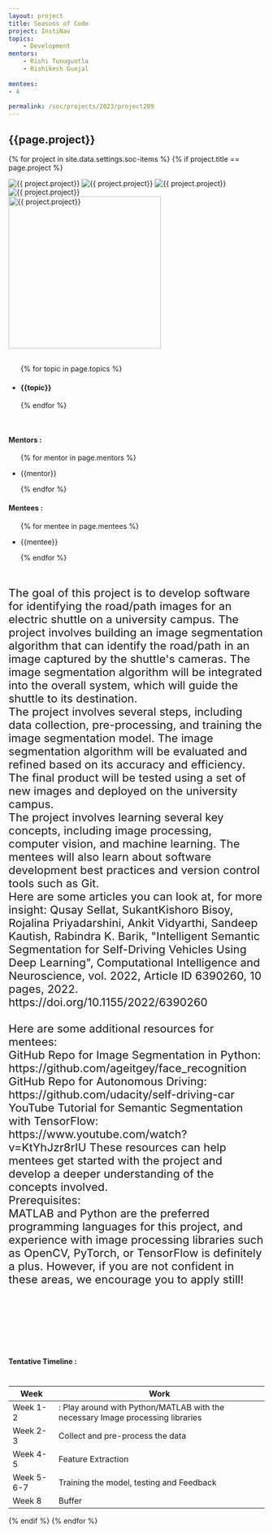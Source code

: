 ```yaml
---
layout: project
title: Seasons of Code
project: InstiNav
topics:
    - Development
mentors:
    - Rishi Tunuguntla	
    - Rishikesh Gunjal
    
mentees:
- 4
    
permalink: /soc/projects/2023/project289
---
```


<h2 class="display1 m-3 p-3 text-center project-title">{{page.project}}</h2>

{% for project in site.data.settings.soc-items %}
{% if project.title == page.project %}

<div class ="img-soc d-block"> 
    <img src="{{ site.baseurl }}/{{ project.image }}" alt="{{ project.project}}" class="image-1">
    <img src="{{ site.baseurl }}/{{ project.image }}" alt="{{ project.project}}" class="image-2">
    <img src="{{ site.baseurl }}/{{ project.image }}" alt="{{ project.project}}" class="image-3">
    <img src="{{ site.baseurl }}/{{ project.image }}" alt="{{ project.project}}" class="image-4">
</div>
<div class = "mobile-img-soc">
  <img src="{{ site.baseurl }}/{{ project.image }}"  width = "300" height="300" alt="{{ project.project}}" class="border rounded">
  </div>
<div >
    <br>
    <ul>
        {% for topic in page.topics %}
        <li><h4 class="text-primary text-center topics">{{topic}}</h4></li>
        {% endfor %}
    </ul>
    <br>
    <h4 class="display3  ">Mentors :</h4> 
    <ul>
        {% for mentor in page.mentors %}
        <li><p class="lead">{{mentor}}</p></li>
        {% endfor %}
    </ul>
    <h4 class="display3  ">Mentees :</h4> 
    <ul>
        {% for mentee in page.mentees %}
        <li><p class="lead">{{mentee}}</p></li>
        {% endfor %}
    </ul>
</div>
<div class = "project-desc" style = "margin-bottom: 140px">
    <p class="display3" style = "font-size:22px;" >
        <br>
    The goal of this project is to develop software for identifying the road/path images for an electric shuttle on a university campus. The project involves building an image segmentation algorithm that can identify the road/path in an image captured by the shuttle's cameras. The image segmentation algorithm will be integrated into the overall system, which will guide the shuttle to its destination.
<br>
The project involves several steps, including data collection, pre-processing, and training the image segmentation model. The image segmentation algorithm will be evaluated and refined based on its accuracy and efficiency. The final product will be tested using a set of new images and deployed on the university campus.
<br>
The project involves learning several key concepts, including image processing, computer vision, and machine learning. The mentees will also learn about software development best practices and version control tools such as Git.
<br>
Here are some articles you can look at, for more insight:
Qusay Sellat, SukantKishoro Bisoy, Rojalina Priyadarshini, Ankit Vidyarthi, Sandeep Kautish, Rabindra K. Barik, "Intelligent Semantic Segmentation for Self-Driving Vehicles Using Deep Learning", Computational Intelligence and Neuroscience, vol. 2022, Article ID 6390260, 10 pages, 2022. https://doi.org/10.1155/2022/6390260
<br>
<br>
Here are some additional resources for mentees:
<br>
GitHub Repo for Image Segmentation in Python: https://github.com/ageitgey/face_recognition
GitHub Repo for Autonomous Driving: https://github.com/udacity/self-driving-car
YouTube Tutorial for Semantic Segmentation with TensorFlow: https://www.youtube.com/watch?v=KtYhJzr8rIU
These resources can help mentees get started with the project and develop a deeper understanding of the concepts involved. 
<br>
Prerequisites:
<br>
MATLAB and Python are the preferred programming languages for this project, and experience with image processing libraries such as OpenCV, PyTorch, or TensorFlow is definitely a plus. However, if you are not confident in these areas, we encourage you to apply still!
        <br>
    </p>
</div>
<div class = "d-flex flex-wrap">
<div>
    <h4 class="display3" style="margin:40px 0px 40px 0px;">Tentative Timeline :</h4>
    <table class="table table-striped">
    <thead>
        <tr>
        <th>Week</th>
        <th>Work</th>
        </tr>
    </thead>
    <tbody>
    <tr>
      <td  >Week 1-2</td>
      <td>: Play around with Python/MATLAB with the necessary Image processing libraries</td>
    </tr>
    <tr>
      <td>Week 2-3</td>
      <td>Collect and pre-process the data
</td>
    </tr>
    <tr>
      <td>Week 4-5</td>
      <td>Feature Extraction
</td>
    </tr>
    <tr>
      <td>Week 5-6-7</td>
      <td> Training the model, testing and Feedback</td>
    </tr>
    <tr>
      <td>Week 8</td>
      <td>Buffer</td>
    </tr>
       </tbody>
    </table>
</div>
</div>
{% endif %}
{% endfor %}
 
